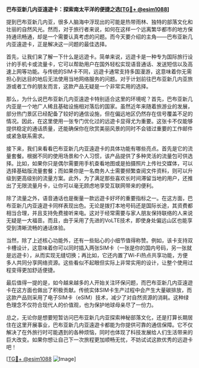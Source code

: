 **巴布亚新几内亚遠遊卡：探索南太平洋的便捷之选[[TG💪+ @esim1088](https://t.me/s/esim1088)]**

提到巴布亚新几内亚，很多人脑海中浮现出的可能是热带雨林、独特的部落文化和壮丽的自然风光。然而，对于旅行者来说，如何在这样一个远离繁华都市的地方保持通讯畅通，却是一个需要认真考虑的问题。而今天要介绍的主角——巴布亚新几内亚遠遊卡，正是解决这一问题的最佳选择。

首先，让我们来了解一下什么是远遊卡。简单来说，远遊卡是一种专为国际旅行设计的手机卡或流量卡，它可以帮助用户在国外轻松实现语音通话、发送短信以及高速上网等功能。与传统的SIM卡不同，远遊卡通常支持多国漫游，这意味着你无需担心到达目的地后无法使用当地网络服务的问题。对于计划前往巴布亚新几内亚旅游或者工作的朋友而言，这款产品无疑是一个非常实用的选择。

那么，为什么说巴布亚新几内亚遠遊卡特别适合这里的环境呢？首先，巴布亚新几内亚是一个地广人稀且基础设施相对落后的国家。虽然近年来随着旅游业的发展，部分热门景区已经配备了较好的通信设施，但在偏远地区仍然存在信号覆盖不足的情况。因此，在这里使用一张专门优化过的远遊卡显得尤为重要。这张卡不仅能够提供稳定的通话质量，还能确保你在欣赏美丽风景的同时不会错过重要的工作邮件或紧急联系需求。

接下来，我们来看看巴布亚新几内亚遠遊卡的具体功能有哪些亮点。首先是它的流量套餐。根据不同的使用场景和个人习惯，该产品提供了多种灵活的流量包可供选择。比如，如果你只是偶尔需要用手机查看地图或是拍摄照片上传社交媒体，可以选择基础版流量套餐；而如果你是一名商务人士需要频繁查阅文件资料，则可以升级到更高级别的流量方案。此外，为了满足那些喜欢长时间滞留当地的用户，还推出了无限流量月卡，让你可以毫无顾虑地享受互联网带来的便利。

除了流量之外，语音通话也是衡量一款远遊卡好坏的重要指标之一。在这方面，巴布亚新几内亚遠遊卡同样表现出色。无论是拨打本地号码还是国际长途，其资费都相当合理，并且支持免费接听来电。这对于经常需要与家人朋友保持联络的人来说无疑是一大福音。而且，由于采用了先进的VoLTE技术，即使身处偏远山区也能享受到清晰流畅的通话体验。

当然，除了上述核心功能外，还有一些贴心的小细节值得称赞。例如，该卡支持双卡槽设计，这意味着你可以同时插入两张SIM卡（一张是你的国内号码，另一张就是远遊卡），从而实现无缝切换；再比如，它还内置了Wi-Fi热点共享功能，方便多人共同分享网络资源。这些看似不起眼但实际上非常实用的设计，让整个使用过程变得更加舒适便捷。

最后值得一提的是，如今越来越多的人开始关注环保问题，而巴布亚新几内亚遠遊卡在这方面也做出了积极贡献。传统实体SIM卡生产过程中会产生大量碳排放，而这款产品则采用了电子SIM卡（eSIM）技术，减少了对自然资源的消耗。这种绿色理念不仅符合现代人的价值观，也为保护地球母亲尽了一份力。

总之，无论你是想要短暂访问巴布亚新几内亚探索神秘部落文化，还是打算长期居住在这里开展事业，巴布亚新几内亚遠遊卡都能为你提供可靠的通信保障。它不仅解决了在外旅行时可能遇到的各种烦恼，同时也体现了科技发展给人们生活带来的巨大改变。如果你想让自己下一次旅程更加顺畅无忧，不妨试试这款优秀的远遊卡吧！

[[TG💪+ @esim1088](https://t.me/s/esim1088) ![Image](https://i.postimg.cc/4NQfJmqS/Snipaste-2025-05-13-00-14-12.png)]